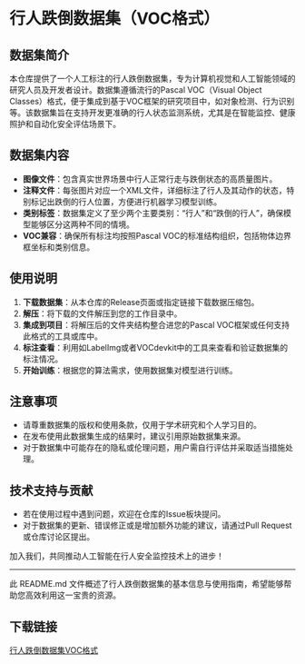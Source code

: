 # 行人跌倒数据集（VOC格式）

## 数据集简介

本仓库提供了一个人工标注的行人跌倒数据集，专为计算机视觉和人工智能领域的研究人员及开发者设计。数据集遵循流行的Pascal VOC（Visual Object Classes）格式，便于集成到基于VOC框架的研究项目中，如对象检测、行为识别等。该数据集旨在支持开发更准确的行人状态监测系统，尤其是在智能监控、健康照护和自动化安全评估场景下。

## 数据集内容

- **图像文件**：包含真实世界场景中行人正常行走与跌倒状态的高质量图片。
- **注释文件**：每张图片对应一个XML文件，详细标注了行人及其动作的状态，特别标记出跌倒的行人位置，方便进行机器学习模型训练。
- **类别标签**：数据集定义了至少两个主要类别：“行人”和“跌倒的行人”，确保模型能够区分这两种不同的情境。
- **VOC兼容**：确保所有标注均按照Pascal VOC的标准结构组织，包括物体边界框坐标和类别信息。

## 使用说明

1. **下载数据集**：从本仓库的Release页面或指定链接下载数据压缩包。
2. **解压**：将下载的文件解压到您的工作目录中。
3. **集成到项目**：将解压后的文件夹结构整合进您的Pascal VOC框架或任何支持此格式的工具或库中。
4. **标注查看**：利用如LabelImg或者VOCdevkit中的工具来查看和验证数据集的标注情况。
5. **开始训练**：根据您的算法需求，使用数据集对模型进行训练。

## 注意事项

- 请尊重数据集的版权和使用条款，仅用于学术研究和个人学习目的。
- 在发布使用此数据集生成的结果时，建议引用原始数据集来源。
- 对于数据集中可能存在的隐私或伦理问题，用户需自行评估并采取适当措施处理。

## 技术支持与贡献

- 若在使用过程中遇到问题，欢迎在仓库的Issue板块提问。
- 对于数据集的更新、错误修正或是增加额外功能的建议，请通过Pull Request或仓库讨论区提出。

加入我们，共同推动人工智能在行人安全监控技术上的进步！

---

此 README.md 文件概述了行人跌倒数据集的基本信息与使用指南，希望能够帮助您高效利用这一宝贵的资源。

## 下载链接

[行人跌倒数据集VOC格式](https://pan.quark.cn/s/4bc3fda64eef)